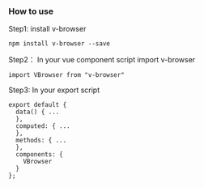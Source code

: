 ### How to use

Step1: install v-browser
```
npm install v-browser --save
```

Step2： In your vue component script import v-browser
```
import VBrowser from "v-browser"
```

Step3: In your export script
```
export default {
  data() { ...     
  },
  computed: { ...
  },
  methods: { ...
  },  
  components: {
    VBrowser
  }
};
```
